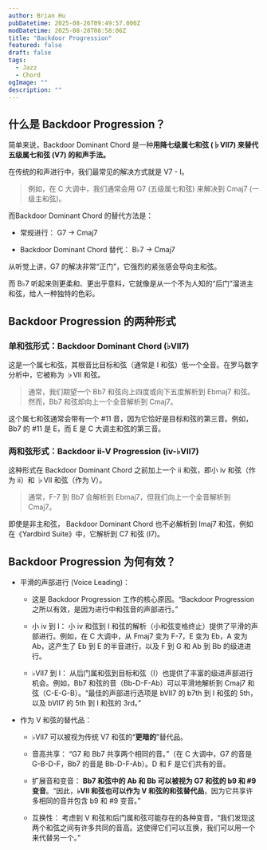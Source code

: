 ```yaml
---
author: Brian Hu
pubDatetime: 2025-08-26T09:49:57.000Z
modDatetime: 2025-08-28T08:58:06Z
title: "Backdoor Progression"
featured: false
draft: false
tags:
  - Jazz
  - Chord
ogImage: ""
description: ""
---
```


## 什么是 Backdoor Progression？

简单来说，Backdoor Dominant Chord 是一种**用降七级属七和弦 (♭VII7) 来替代五级属七和弦 (V7) 的和声手法。**

在传统的和声进行中，我们最常见的解决方式就是 V7 - I。

> 例如，在 C 大调中，我们通常会用 G7 (五级属七和弦) 来解决到 Cmaj7 (一级主和弦)。

而Backdoor Dominant Chord 的替代方法是：

- 常规进行： G7 → Cmaj7

- Backdoor Dominant Chord 替代： B♭7 → Cmaj7

从听觉上讲，G7 的解决非常“正门”，它强烈的紧张感会导向主和弦。

而 B♭7 听起来则更柔和、更出乎意料，它就像是从一个不为人知的“后门”溜进主和弦，给人一种独特的色彩。

## Backdoor Progression 的两种形式

### 单和弦形式：Backdoor Dominant Chord (♭VII7)

这是一个属七和弦，其根音比目标和弦（通常是 I 和弦）低一个全音。在罗马数字分析中，它被称为 ♭VII 和弦。

> 通常，我们期望一个 Bb7 和弦向上四度或向下五度解析到 Ebmaj7 和弦。然而，Bb7 和弦却向上一个全音解析到 Cmaj7。

这个属七和弦通常会带有一个 #11 音，因为它恰好是目标和弦的第三音。例如，Bb7 的 #11 是 E，而 E 是 C 大调主和弦的第三音。

### 两和弦形式：Backdoor ii-V Progression (iv-♭VII7)

这种形式在 Backdoor Dominant Chord 之前加上一个 ii 和弦，即小 iv 和弦（作为 ii）和 ♭VII 和弦（作为 V）。

> 通常，F-7 到 Bb7 会解析到 Ebmaj7，但我们向上一个全音解析到 Cmaj7。

即使是非主和弦， Backdoor Dominant Chord 也不必解析到 Imaj7 和弦，例如在《Yardbird Suite》中，它解析到 C7 和弦 (I7)。

## Backdoor Progression 为何有效？

- 平滑的声部进行 (Voice Leading)：
  - 这是 Backdoor Progression 工作的核心原因。“Backdoor Progression 之所以有效，是因为进行中和弦音的声部进行。”

  - 小 iv 到 I： 小 iv 和弦到 I 和弦的解析（小和弦变格终止）提供了平滑的声部进行。例如，在 C 大调中，从 Fmaj7 变为 F-7，E 变为 Eb，A 变为 Ab，这产生了 Eb 到 E 的半音进行，以及 F 到 G 和 Ab 到 Bb 的级进进行。

  - ♭VII7 到 I： 从后门属和弦到目标和弦（I）也提供了丰富的级进声部进行机会。例如，Bb7 和弦的音（Bb-D-F-Ab）可以平滑地解析到 Cmaj7 和弦（C-E-G-B）。“最佳的声部进行选项是 bVII7 的 b7th 到 I 和弦的 5th，以及 bVII7 的 5th 到 I 和弦的 3rd。”

- 作为 V 和弦的替代品：
  - ♭VII7 可以被视为传统 V7 和弦的“**更暗的**”替代品。

  - 音高共享： “G7 和 Bb7 共享两个相同的音。”（在 C 大调中，G7 的音是 G-B-D-F，Bb7 的音是 Bb-D-F-Ab）。D 和 F 是它们共有的音。

  - 扩展音和变音： **Bb7 和弦中的 Ab 和 Bb 可以被视为 G7 和弦的 b9 和 #9 变音**。“因此，**♭VII 和弦也可以作为 V 和弦的和弦替代品**，因为它共享许多相同的音并包含 b9 和 #9 变音。”

  - 互换性： 考虑到 V 和弦和后门属和弦可能存在的各种变音，“我们发现这两个和弦之间有许多共同的音高。这使得它们可以互换，我们可以用一个来代替另一个。”
